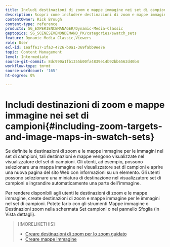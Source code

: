 ```yaml
---
title: Includi destinazioni di zoom e mappe immagine nei set di campioni
description: Scopri come includere destinazioni di zoom e mappe immagine nei set di campioni in Adobe Dynamic Media Classic.
contentOwner: Rick Brough
content-type: reference
products: SG_EXPERIENCEMANAGER/Dynamic-Media-Classic
geptopics: SG_SCENESEVENONDEMAND_PK/categories/swatch_sets
feature: Dynamic Media Classic,Viewers
role: User
exl-id: 1eaffe17-1fa3-4726-b0a1-369fabb9ee7e
topic: Content Management
level: Intermediate
source-git-commit: 8dc990a1fb1355b00fa4839e14b92bb6562d40b4
workflow-type: tm+mt
source-wordcount: '165'
ht-degree: 0%

---
```


# Includi destinazioni di zoom e mappe immagine nei set di campioni{#including-zoom-targets-and-image-maps-in-swatch-sets}

Se definite le destinazioni di zoom e le mappe immagine per le immagini nel set di campioni, tali destinazioni e mappe vengono visualizzate nel visualizzatore del set di campioni. Gli utenti, ad esempio, possono selezionare una mappa immagine nel visualizzatore set di campioni e aprire una nuova pagina del sito Web con informazioni su un elemento. Gli utenti possono selezionare una miniatura di destinazione nel visualizzatore set di campioni e ingrandire automaticamente una parte dell&#39;immagine.

Per rendere disponibili agli utenti le destinazioni di zoom e le mappe immagine, create destinazioni di zoom e mappe immagine per le immagini nel set di campioni. Potete farlo con gli strumenti Mappe immagine o Destinazioni zoom nella schermata Set campioni o nel pannello Sfoglia (in Vista dettagli).

>[!MORELIKETHIS]
>
>* [Creare destinazioni di zoom per lo zoom guidato](creating-zoom-targets-guided-zoom.md#creating_zoom_targets_for_guided_zoom)
>* [Creare mappe immagine](creating-image-maps.md#creating_image_maps)

